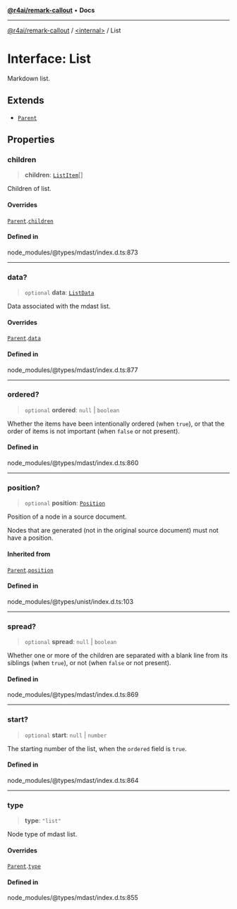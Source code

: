 [**@r4ai/remark-callout**](../../README.md) • **Docs**

***

[@r4ai/remark-callout](../../globals.md) / [\<internal\>](../README.md) / List

# Interface: List

Markdown list.

## Extends

- [`Parent`](Parent.md)

## Properties

### children

> **children**: [`ListItem`](ListItem.md)[]

Children of list.

#### Overrides

[`Parent`](Parent.md).[`children`](Parent.md#children)

#### Defined in

node\_modules/@types/mdast/index.d.ts:873

***

### data?

> `optional` **data**: [`ListData`](ListData.md)

Data associated with the mdast list.

#### Overrides

[`Parent`](Parent.md).[`data`](Parent.md#data)

#### Defined in

node\_modules/@types/mdast/index.d.ts:877

***

### ordered?

> `optional` **ordered**: `null` \| `boolean`

Whether the items have been intentionally ordered (when `true`), or that
the order of items is not important (when `false` or not present).

#### Defined in

node\_modules/@types/mdast/index.d.ts:860

***

### position?

> `optional` **position**: [`Position`](Position.md)

Position of a node in a source document.

Nodes that are generated (not in the original source document) must not
have a position.

#### Inherited from

[`Parent`](Parent.md).[`position`](Parent.md#position)

#### Defined in

node\_modules/@types/unist/index.d.ts:103

***

### spread?

> `optional` **spread**: `null` \| `boolean`

Whether one or more of the children are separated with a blank line from
its siblings (when `true`), or not (when `false` or not present).

#### Defined in

node\_modules/@types/mdast/index.d.ts:869

***

### start?

> `optional` **start**: `null` \| `number`

The starting number of the list, when the `ordered` field is `true`.

#### Defined in

node\_modules/@types/mdast/index.d.ts:864

***

### type

> **type**: `"list"`

Node type of mdast list.

#### Overrides

[`Parent`](Parent.md).[`type`](Parent.md#type)

#### Defined in

node\_modules/@types/mdast/index.d.ts:855
